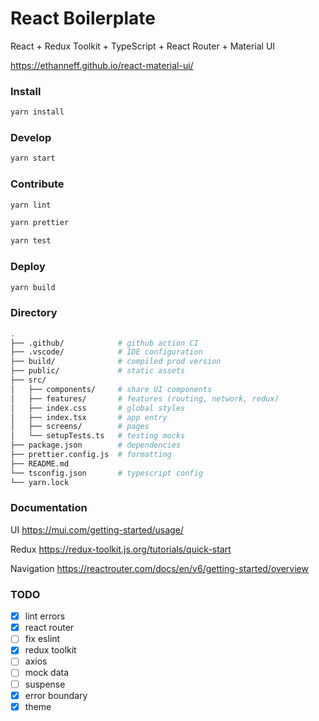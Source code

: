 # React Boilerplate

React + Redux Toolkit + TypeScript + React Router + Material UI

https://ethanneff.github.io/react-material-ui/

### Install

```sh
yarn install
```

### Develop

```sh
yarn start
```

### Contribute

```sh
yarn lint
```

```sh
yarn prettier
```

```sh
yarn test
```

### Deploy

```sh
yarn build
```

### Directory

```sh
.
├── .github/            # github action CI
├── .vscode/            # IDE configuration
├── build/              # compiled prod version
├── public/             # static assets
├── src/
│   ├── components/     # share UI components
│   ├── features/       # features (routing, network, redux)
│   ├── index.css       # global styles
│   ├── index.tsx       # app entry
│   ├── screens/        # pages
│   └── setupTests.ts   # testing mocks
├── package.json        # dependencies
├── prettier.config.js  # formatting
├── README.md
└── tsconfig.json       # typescript config
└── yarn.lock
```

### Documentation

UI https://mui.com/getting-started/usage/

Redux https://redux-toolkit.js.org/tutorials/quick-start

Navigation https://reactrouter.com/docs/en/v6/getting-started/overview

### TODO

- [x] lint errors
- [x] react router
- [ ] fix eslint
- [x] redux toolkit
- [ ] axios
- [ ] mock data
- [ ] suspense
- [x] error boundary
- [x] theme

